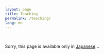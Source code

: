 ```yaml
---
layout: page
title: Teaching
permalink: /teaching/
lang: en
---
```


<style>
    #toja {margin: 0rem 17rem 0rem 0rem;}
    p#toja {margin: 3rem 0rem 0rem;}
</style>

<p id="toja">Sorry, this page is available only in <a href="/ja/teaching/">Japanese</a>...<span id="toja"></span></p>

